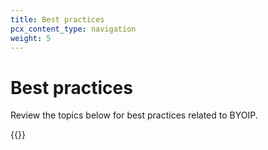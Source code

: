 ```yaml
---
title: Best practices
pcx_content_type: navigation
weight: 5
---
```


# Best practices

Review the topics below for best practices related to BYOIP.

{{<directory-listing>}}
